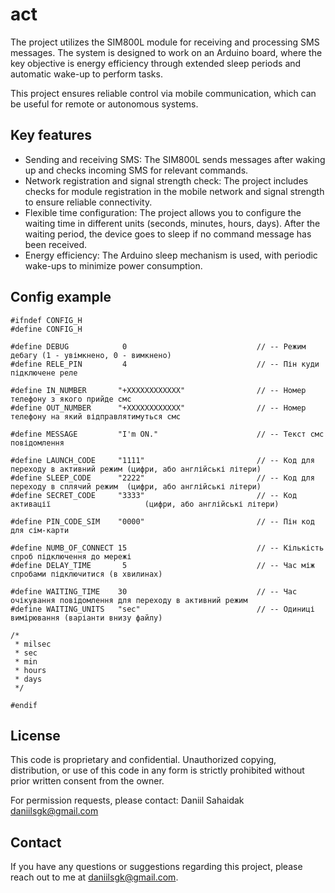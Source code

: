 # act

The project utilizes the SIM800L module for receiving and processing SMS messages. The system is designed to work on an Arduino board, where the key objective is energy efficiency through extended sleep periods and automatic wake-up to perform tasks.

This project ensures reliable control via mobile communication, which can be useful for remote or autonomous systems.

## Key features

- Sending and receiving SMS: The SIM800L sends messages after waking up and checks incoming SMS for relevant commands.
- Network registration and signal strength check: The project includes checks for module registration in the mobile network and signal strength to ensure reliable connectivity.
- Flexible time configuration: The project allows you to configure the waiting time in different units (seconds, minutes, hours, days). After the waiting period, the device goes to sleep if no command message has been received.
- Energy efficiency: The Arduino sleep mechanism is used, with periodic wake-ups to minimize power consumption.

## Config example
```
#ifndef CONFIG_H
#define CONFIG_H

#define DEBUG            0                             // -- Режим дебагу (1 - увімкнено, 0 - вимкнено)
#define RELE_PIN         4                             // -- Пін куди підключене реле

#define IN_NUMBER       "+XXXXXXXXXXXX"                // -- Номер телефону з якого прийде смс
#define OUT_NUMBER      "+XXXXXXXXXXXX"                // -- Номер телефону на який відправлятимуться смс

#define MESSAGE         "I'm ON."                      // -- Текст смс повідомлення

#define LAUNCH_CODE     "1111"                         // -- Код для переходу в активний режим (цифри, або англійські літери)
#define SLEEP_CODE      "2222"                         // -- Код для переходу в сплячий режим  (цифри, або англійські літери)
#define SECRET_CODE     "3333"                         // -- Код активації                     (цифри, або англійські літери)

#define PIN_CODE_SIM    "0000"                         // -- Пін код для сім-карти

#define NUMB_OF_CONNECT 15                             // -- Кількість спроб підключення до мережі
#define DELAY_TIME       5                             // -- Час між спробами підключитися (в хвилинах)

#define WAITING_TIME    30                             // -- Час очікування повідомлення для переходу в активний режим
#define WAITING_UNITS   "sec"                          // -- Одиниці вимірювання (варіанти внизу файлу)

/*
 * milsec 
 * sec    
 * min    
 * hours  
 * days   
 */

#endif

```
## License

This code is proprietary and confidential. Unauthorized copying, distribution, or use of this code in any form is strictly prohibited without prior written consent from the owner.

For permission requests, please contact: Daniil Sahaidak daniilsgk@gmail.com

## Contact

If you have any questions or suggestions regarding this project, please reach out to me at daniilsgk@gmail.com.
